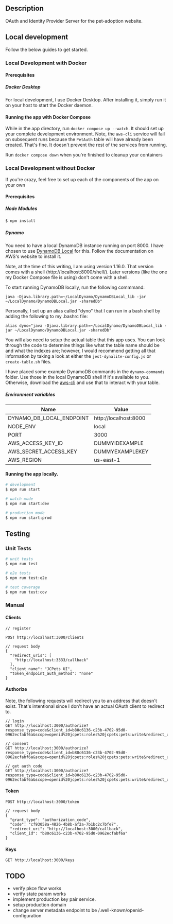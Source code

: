 ## Description

OAuth and Identity Provider Server for the pet-adoption website.

## Local development

Follow the below guides to get started.

### Local Development with Docker

#### Prerequisites

##### Docker Desktop

For local development, I use Docker Desktop. After installing it, simply run it on your host to start the Docker daemon.

#### Running the app with Docker Compose

While in the app directory, run `docker compose up --watch`. It should set up your complete development environment. Note, the `aws-cli` service will fail on subsequent runs because the `PetAuth` table will have already been created. That's fine. It doesn't prevent the rest of the services from running.

Run `docker compose down` when you're finished to cleanup your containers

### Local Development without Docker

If you're crazy, feel free to set up each of the components of the app on your own

#### Prerequisites

##### Node Modules

```bash
$ npm install
```

##### Dynamo

You need to have a local DynamoDB instance running on port 8000. I have chosen to use [DynamoDB Local](https://docs.aws.amazon.com/amazondynamodb/latest/developerguide/DynamoDBLocal.html) for this. Follow the documentation on AWS's website to install it.

Note, at the time of this writing, I am using version 1.16.0. That version comes with a shell (http://localhost:8000/shell/). Later versions (like the one my Docker Compose file is using) don't come with a shell.

To start running DynamoDB locally, run the following commmand:

```
java -Djava.library.path=~/LocalDynamo/DynamoDBLocal_lib -jar ~/LocalDynamo/DynamoDBLocal.jar -sharedDb"
```

Personally, I set up an alias called "dyno" that I can run in a bash shell by adding the following to my .bashrc file:

```
alias dyno="java -Djava.library.path=~/LocalDynamo/DynamoDBLocal_lib -jar ~/LocalDynamo/DynamoDBLocal.jar -sharedDb"
```

You will also need to setup the actual table that this app uses. You can look through the code to determine things like what the table name should be and what the indexes are; however, I would recommend getting all that information by taking a look at either the `jest-dynalite-config.js` or `create-table.sh` files.

I have placed some example DynamoDB commands in the `dynamo-commands` folder. Use those in the local DynamoDB shell if it's available to you. Otherwise, download the [aws-cli](https://docs.aws.amazon.com/cli/latest/userguide/getting-started-install.html) and use that to interact with your table.

##### Environment variables

| Name                     | Value                 |
|--------------------------|-----------------------|
| DYNAMO_DB_LOCAL_ENDPOINT | http://localhost:8000 |
| NODE_ENV                 | local                 |
| PORT                     | 3000                  |
| AWS_ACCESS_KEY_ID        | DUMMYIDEXAMPLE        |
| AWS_SECRET_ACCESS_KEY    | DUMMYEXAMPLEKEY       |
| AWS_REGION               | us-east-1             |

#### Running the app locally.

```bash
# development
$ npm run start

# watch mode
$ npm run start:dev

# production mode
$ npm run start:prod
```

## Testing

### Unit Tests

```bash
# unit tests
$ npm run test

# e2e tests
$ npm run test:e2e

# test coverage
$ npm run test:cov
```

### Manual

#### Clients

```
// register

POST http://localhost:3000/clients

// request body
{
  "redirect_uris": [
    "http://localhost:3333/callback"
  ],
  "client_name": "JCPets UI",
  "token_endpoint_auth_method": "none"
}
```

#### Authorize

Note, the following requests will redirect you to an address that doesn't exist. That's intentional since I don't have an actual OAuth client to redirect to.

```
// login
GET http://localhost:3000/authorize?response_type=code&client_id=b80c6136-c23b-4702-95d0-0962ecfabf6a&scope=openid%20jcpets:roles%20jcpets:pets:write&redirect_uri=http%3A%2F%2Flocalhost%3A3333%2Fcallback&prompt=login

// consent
GET http://localhost:3000/authorize?response_type=code&client_id=b80c6136-c23b-4702-95d0-0962ecfabf6a&scope=openid%20jcpets:roles%20jcpets:pets:write&redirect_uri=http%3A%2F%2Flocalhost%3A3333%2Fcallback&prompt=consent

// get auth code
GET http://localhost:3000/authorize?response_type=code&client_id=b80c6136-c23b-4702-95d0-0962ecfabf6a&scope=openid%20jcpets:roles%20jcpets:pets:write&redirect_uri=http%3A%2F%2Flocalhost%3A3333%2Fcallback&prompt=none
```

#### Token

```
POST http://localhost:3000/token

// request body
{
  "grant_type": "authorization_code",
  "code": "cf93058a-4826-4b8b-af2a-7b1bc2c7bfe7",
  "redirect_uri": "http://localhost:3000/callback",
  "client_id": "b80c6136-c23b-4702-95d0-0962ecfabf6a"
}
```

#### Keys

```
GET http://localhost:3000/keys
```

## TODO

- verify pkce flow works
- verify state param works
- implement production key pair service.
- setup production domain
- change server metadata endpoint to be /.well-known/openid-configuration
